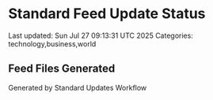 # Standard Feed Update Status
Last updated: Sun Jul 27 09:13:31 UTC 2025
Categories: technology,business,world

## Feed Files Generated

Generated by Standard Updates Workflow
